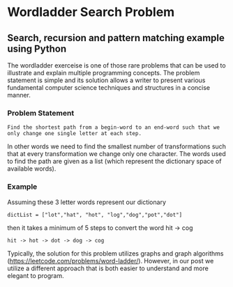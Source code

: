 # Wordladder Search Problem
## Search, recursion and pattern matching example using Python

The wordladder exerceise is one of those rare problems that can be used to illustrate and explain multiple programming concepts. The problem statement is simple and its solution allows a writer to present various fundamental computer science techniques and structures in a concise manner. 

### Problem Statement

    Find the shortest path from a begin-word to an end-word such that we only change one single letter at each step.
    
In other words we need to find the smallest number of transformations such that at every transformation we change only one character. The words used to find the path are given as a list (which represent the dictionary space of available words).

### Example

Assuming these 3 letter words represent our dictionary  

    dictList = ["lot","hat", "hot", "log","dog","pot","dot"]

then it takes a minimum of 5 steps to convert the word hit -> cog 
 
    hit -> hot -> dot -> dog -> cog

Typically, the solution for this problem utilizes graphs and graph algorithms (https://leetcode.com/problems/word-ladder/). However, in our post we utilize a different approach that is both easier to understand and more elegant to program.
